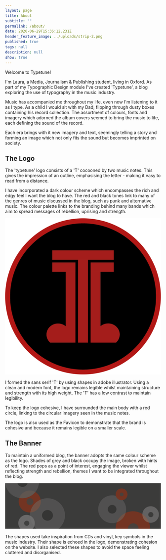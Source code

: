 ```yaml
---
layout: page
title: About
subtitle: ""
permalink: /about/
date: 2020-06-29T15:36:12.231Z
header_feature_image: ../uploads/strip-2.png
published: true
tags: null
description: null
show: true
---
```



Welcome to Typetune!

I'm Laura, a Media, Journalism & Publishing student, living in Oxford. As part of my Typographic Design module I've created 'Typetune', a blog exploring the use of typography in the music industry. 

Music has accompanied me throughout my life, even now I'm listening to it as I type. As a child I would sit with my Dad, flipping through dusty boxes containing his record collection. The assortment of colours, fonts and imagery which adorned the album covers seemed to bring the music to life, each defining the sound of the record. 

Each era brings with it new imagery and text, seemingly telling a story and forming an image which not only fits the sound but becomes imprinted on society.  

## The Logo

The 'typetune' logo consists of a 'T' cocooned by two music notes. This gives the impression of an outline, emphasising the letter - making it easy to read from a distance. 

I have incorporated a dark colour scheme which encompasses the rich and edgy feel I want the blog to have. The red and black tones link to many of the genres of music discussed in the blog, such as punk and alternative music. The colour palette links to the branding behind many bands which aim to spread messages of rebellion, uprising and strength. 

![The typetune Logo](../uploads/logo-2.png "The typetune Logo")

I formed the sans serif 'T' by using shapes in adobe illustrator. Using a clean and modern font, the logo remains legible whilst maintaining structure and strength with its high weight. The 'T' has a low contrast to maintain legibility.

To keep the logo cohesive, I have surrounded the main body with a red circle, linking to the circular imagery seen in the music notes. 

The logo is also used as the Favicon to demonstrate that the brand is cohesive and because it remains legible on a smaller scale. 

## The Banner

To maintain a uniformed blog, the banner adopts the same colour scheme as the logo. Shades of grey and black occupy the image, broken with hints of red. The red pops as a point of interest, engaging the viewer whilst reflecting strength and rebellion, themes I want to be integrated throughout the blog.   

![typetune banner](../uploads/strip-2.png "typetune banner")

The shapes used take inspiration from CDs and vinyl, key symbols in the music industry. Their shape is echoed in the logo, demonstrating cohesion on the website. I also selected these shapes to avoid the space feeling cluttered and disorganised.